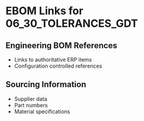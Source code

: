 # EBOM Links for 06_30_TOLERANCES_GDT

## Engineering BOM References
- Links to authoritative ERP items
- Configuration controlled references

## Sourcing Information
- Supplier data
- Part numbers
- Material specifications
